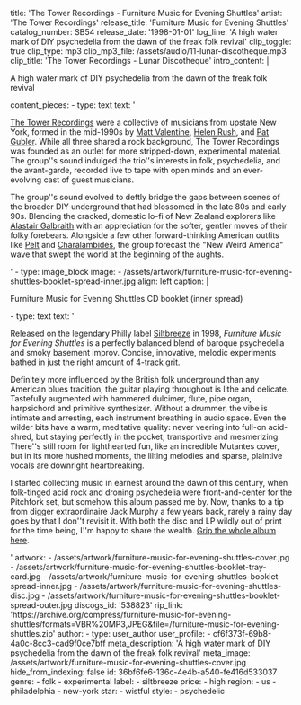 title: 'The Tower Recordings - Furniture Music for Evening Shuttles'
artist: 'The Tower Recordings'
release_title: 'Furniture Music for Evening Shuttles'
catalog_number: SB54
release_date: '1998-01-01'
log_line: 'A high water mark of DIY psychedelia from the dawn of the freak folk revival'
clip_toggle: true
clip_type: mp3
clip_mp3_file: /assets/audio/11-lunar-discotheque.mp3
clip_title: 'The Tower Recordings - Lunar Discotheque'
intro_content: |
  <p>A high water mark of DIY psychedelia from the dawn of the freak folk revival
  </p>
content_pieces:
  -
    type: text
    text: '<p><a href="https://www.discogs.com/artist/378097-The-Tower-Recordings" target="_blank">The Tower Recordings</a> were a collective of musicians from upstate New York, formed in the mid-1990s by&nbsp;<a href="https://www.discogs.com/artist/378065-Matt-Valentine">Matt Valentine</a>, <a href="https://www.discogs.com/artist/378100-Helen-Rush" target="_blank">Helen Rush</a>, and <a href="https://www.discogs.com/artist/2913671-Pat-Gubler" target="_blank">Pat Gubler</a>. While all three shared a rock background, The Tower Recordings was founded as an outlet for more stripped-down, experimental material. The group''s sound indulged the trio''s interests in folk, psychedelia, and the avant-garde, recorded live to tape with open minds and an ever-evolving cast of guest musicians.&nbsp;</p><p>The group''s sound evolved to deftly bridge the gaps between scenes of the broader DIY underground that had blossomed in the late 80s and early 90s. Blending the cracked, domestic lo-fi of New Zealand explorers like <a href="https://www.discogs.com/artist/56202-Alastair-Galbraith" target="_blank">Alastair Galbraith</a> with an appreciation for the softer, gentler moves of their folky forebears. Alongside a few other forward-thinking American outfits like <a href="https://www.discogs.com/artist/193146-Pelt">Pelt</a>&nbsp;and <a href="https://www.discogs.com/artist/147840-Charalambides" target="_blank">Charalambides</a>, the group forecast the "New Weird America" wave that swept the world at the beginning of the aughts.</p>'
  -
    type: image_block
    image:
      - /assets/artwork/furniture-music-for-evening-shuttles-booklet-spread-inner.jpg
    align: left
    caption: |
      <p>Furniture Music for Evening Shuttles CD booklet (inner spread)
      </p>
  -
    type: text
    text: '<p>Released on the legendary Philly label <a href="https://www.discogs.com/label/24980-Siltbreeze" target="_blank">Siltbreeze</a> in 1998, <i>Furniture Music for Evening Shuttles</i> is a perfectly balanced blend of baroque psychedelia and smoky basement improv. Concise, innovative, melodic experiments bathed in just the right amount of 4-track grit.&nbsp;</p><p>Definitely more influenced by the British folk underground than any American blues tradition, the guitar playing throughout is lithe and delicate. Tastefully augmented with hammered dulcimer, flute, pipe organ, harpsichord and primitive synthesizer. Without a drummer, the vibe is intimate and arresting, each instrument breathing in audio space. Even the wilder bits have a warm, meditative quality: never veering into full-on acid-shred, but staying perfectly in the pocket, transportive and mesmerizing. There''s still room for lighthearted fun, like an incredible Mutantes cover, but in its more hushed moments, the lilting melodies and sparse, plaintive vocals are downright heartbreaking.&nbsp;</p><p>I started collecting music in earnest around the dawn of this century, when folk-tinged acid rock and droning psychedelia were front-and-center for the Pitchfork set, but somehow this album passed me by. Now, thanks to a tip from digger extraordinaire Jack Murphy a few years back, rarely a rainy day goes by that I don''t revisit it. With both the disc and LP wildly out of print for the time being, I''m happy to share the wealth. <a href="https://archive.org/compress/furniture-music-for-evening-shuttles/formats=VBR%20MP3,JPEG&amp;file=/furniture-music-for-evening-shuttles.zip" target="_blank">Grip the whole album here</a>.&nbsp;</p>'
artwork:
  - /assets/artwork/furniture-music-for-evening-shuttles-cover.jpg
  - /assets/artwork/furniture-music-for-evening-shuttles-booklet-tray-card.jpg
  - /assets/artwork/furniture-music-for-evening-shuttles-booklet-spread-inner.jpg
  - /assets/artwork/furniture-music-for-evening-shuttles-disc.jpg
  - /assets/artwork/furniture-music-for-evening-shuttles-booklet-spread-outer.jpg
discogs_id: '538823'
rip_link: 'https://archive.org/compress/furniture-music-for-evening-shuttles/formats=VBR%20MP3,JPEG&file=/furniture-music-for-evening-shuttles.zip'
author:
  -
    type: user_author
    user_profile:
      - cf6f373f-69b8-4a0c-8cc3-cad9f0ce7bff
meta_description: 'A high water mark of DIY psychedelia from the dawn of the freak folk revival'
meta_image: /assets/artwork/furniture-music-for-evening-shuttles-cover.jpg
hide_from_indexing: false
id: 36bf6fe6-136c-4e4b-a540-fe416d533037
genre:
  - folk
  - experimental
label:
  - siltbreeze
price:
  - high
region:
  - us
  - philadelphia
  - new-york
star:
  - wistful
style:
  - psychedelic
